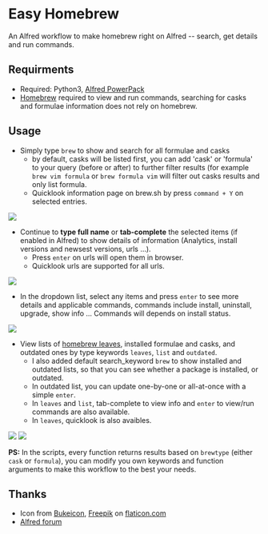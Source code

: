 # Easy Homebrew
An Alfred workflow to make homebrew right on Alfred -- search, get details and run commands.

## Requirments
- Required: Python3, [Alfred PowerPack](https://www.alfredapp.com/powerpack/)
- [Homebrew](https://brew.sh/) required to view and run commands, searching for casks and formulae information does not rely on homebrew.

## Usage

- Simply type `brew` to show and search for all formulae and casks
  - by default, casks will be listed first, you can add 'cask' or 'formula' to your query (before or after) to further filter results (for example `brew vim formula` or `brew formula vim` will filter out casks results and only list formula.
  - Quicklook information page on brew.sh by press `command + Y` on selected entries.

![](https://i.imgur.com/ucsFm1l.png)

- Continue to **type full name** or **tab-complete** the selected items (if enabled in Alfred) to show details of information (Analytics, install versions and newsest versions, urls ...).
   - Press `enter` on urls will open them in browser.
   - Quicklook urls are supported for all urls.

![](https://i.imgur.com/DqVLWzu.png)


- In the dropdown list, select any items and press `enter` to see more details and applicable commands, commands include install, uninstall, upgrade, show info ... Commands will depends on install status.

![](https://i.imgur.com/30rtVus.png)

- View lists of [homebrew leaves](https://formulae.brew.sh/formula/leaf), installed formulae and casks, and outdated ones by type keywords `leaves`, `list` and `outdated`.
  - I also added default search_keyword `brew` to show installed and outdated lists, so that you can see whether a package is installed, or outdated. 
  - In outdated list, you can update one-by-one or all-at-once with a simple `enter`.
  - In `leaves` and `list`, tab-complete to view info and `enter` to view/run commands are also available.
  - In `leaves`, quicklook is also avaibles.

![](https://i.imgur.com/tMsw96l.png)
![](https://i.imgur.com/NaYjGaw.png)


**PS:** In the scripts, every function returns results based on `brewtype` (either `cask` or `formula`), you can modify you own keywords and function arguments to make this workflow to the best your needs.

## Thanks
- Icon from [Bukeicon](https://www.flaticon.com/authors/bukeicon), [Freepik](https://www.flaticon.com/authors/freepik) on [flaticon.com](https://www.flaticon.com)
- [Alfred forum](https://www.alfredforum.com/topic/20515-homebrew-workflow-learn-more-about-formulas-and-casks/)
